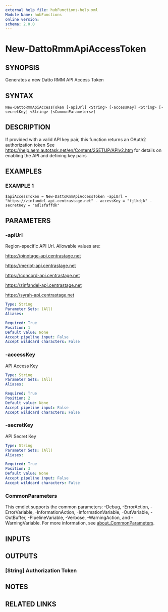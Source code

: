 ```yaml
---
external help file: hubFunctions-help.xml
Module Name: hubFunctions
online version:
schema: 2.0.0
---
```


# New-DattoRmmApiAccessToken

## SYNOPSIS
Generates a new Datto RMM API Access Token

## SYNTAX

```
New-DattoRmmApiAccessToken [-apiUrl] <String> [-accessKey] <String> [-secretKey] <String> [<CommonParameters>]
```

## DESCRIPTION
If provided with a valid API key pair, this function returns an OAuth2 authorization token
See https://help.aem.autotask.net/en/Content/2SETUP/APIv2.htm for details on enabling the API and defining key pairs

## EXAMPLES

### EXAMPLE 1
```
$apiAccessToken = New-DattoRmmApiAccessToken -apiUrl = "https://zinfandel-api.centrastage.net" - accessKey = "fjlkdjk" -secretKey = "adlsfaffdk"
```

## PARAMETERS

### -apiUrl
Region-specific API Url.
Allowable values are:

https://pinotage-api.centrastage.net

https://merlot-api.centrastage.net

https://concord-api.centrastage.net

https://zinfandel-api.centrastage.net

https://syrah-api.centrastage.net

```yaml
Type: String
Parameter Sets: (All)
Aliases:

Required: True
Position: 1
Default value: None
Accept pipeline input: False
Accept wildcard characters: False
```

### -accessKey
API Access Key

```yaml
Type: String
Parameter Sets: (All)
Aliases:

Required: True
Position: 2
Default value: None
Accept pipeline input: False
Accept wildcard characters: False
```

### -secretKey
API Secret Key

```yaml
Type: String
Parameter Sets: (All)
Aliases:

Required: True
Position: 3
Default value: None
Accept pipeline input: False
Accept wildcard characters: False
```

### CommonParameters
This cmdlet supports the common parameters: -Debug, -ErrorAction, -ErrorVariable, -InformationAction, -InformationVariable, -OutVariable, -OutBuffer, -PipelineVariable, -Verbose, -WarningAction, and -WarningVariable. For more information, see [about_CommonParameters](http://go.microsoft.com/fwlink/?LinkID=113216).

## INPUTS

## OUTPUTS

### [String] Authorization Token
## NOTES

## RELATED LINKS
